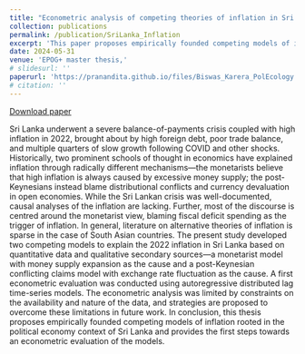 ```yaml
---
title: "Econometric analysis of competing theories of inflation in Sri Lanka—Money supply or exchange rate?"
collection: publications
permalink: /publication/SriLanka_Inflation
excerpt: 'This paper proposes empirically founded competing models of inflation rooted in the political economy context of Sri Lanka and provides the first steps towards an econometric evaluation of the models.'
date: 2024-05-31
venue: 'EPOG+ master thesis,'
# slidesurl: ''
paperurl: 'https://pranandita.github.io/files/Biswas_Karera_PolEcology.pdf'
# citation: ''
---
```

[Download paper](https://pranandita.github.io/files/Biswas_Karera_PolEcology.pdf)

Sri Lanka underwent a severe balance-of-payments crisis coupled with high inflation in 2022, brought about by high foreign debt, poor trade balance, and multiple quarters of slow growth following COVID and other shocks. Historically, two prominent schools of thought in economics have explained inflation through radically different mechanisms—the monetarists believe that high inflation is always caused by excessive money supply; the post-Keynesians instead blame distributional conflicts and currency devaluation in open economies. While the Sri Lankan crisis was well-documented, causal analyses of the inflation are lacking. Further, most of the discourse is centred around the monetarist view, blaming fiscal deficit spending as the trigger of inflation. In general, literature on alternative theories of inflation is sparse in the   case of South Asian countries. The present study developed two competing models to explain the 2022 inflation in Sri Lanka based on quantitative data and qualitative secondary sources—a monetarist model with money supply expansion as the cause and a post-Keynesian conflicting claims model with exchange rate fluctuation as the cause. A first econometric evaluation was conducted using autoregressive distributed lag time-series models. The econometric analysis was limited by constraints on the availability and nature of the data, and strategies are proposed to overcome these limitations in future work. In conclusion, this thesis proposes empirically founded competing models of inflation rooted in the political economy context of Sri Lanka and provides the first steps towards an econometric evaluation of the models.
